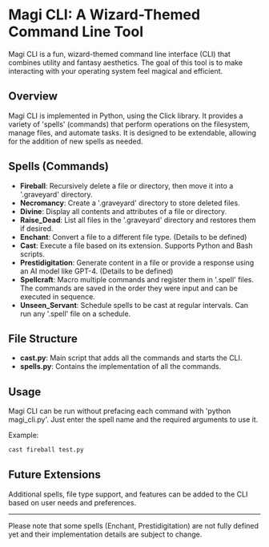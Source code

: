 # Magi CLI: A Wizard-Themed Command Line Tool 

Magi CLI is a fun, wizard-themed command line interface (CLI) that combines utility and fantasy aesthetics. The goal of this tool is to make interacting with your operating system feel magical and efficient.

## Overview

Magi CLI is implemented in Python, using the Click library. It provides a variety of 'spells' (commands) that perform operations on the filesystem, manage files, and automate tasks. It is designed to be extendable, allowing for the addition of new spells as needed.

## Spells (Commands)

- **Fireball**: Recursively delete a file or directory, then move it into a '.graveyard' directory.
- **Necromancy**: Create a '.graveyard' directory to store deleted files.
- **Divine**: Display all contents and attributes of a file or directory.
- **Raise_Dead**: List all files in the '.graveyard' directory and restores them if desired.
- **Enchant**: Convert a file to a different file type. (Details to be defined)
- **Cast**: Execute a file based on its extension. Supports Python and Bash scripts.
- **Prestidigitation**: Generate content in a file or provide a response using an AI model like GPT-4. (Details to be defined)
- **Spellcraft**: Macro multiple commands and register them in '.spell' files. The commands are saved in the order they were input and can be executed in sequence.
- **Unseen_Servant**: Schedule spells to be cast at regular intervals. Can run any '.spell' file on a schedule.

## File Structure

- **cast.py**: Main script that adds all the commands and starts the CLI.
- **spells.py**: Contains the implementation of all the commands.

## Usage

Magi CLI can be run without prefacing each command with 'python magi_cli.py'. Just enter the spell name and the required arguments to use it.

Example:

```bash
cast fireball test.py
```

## Future Extensions

Additional spells, file type support, and features can be added to the CLI based on user needs and preferences.

---

Please note that some spells (Enchant, Prestidigitation) are not fully defined yet and their implementation details are subject to change.

